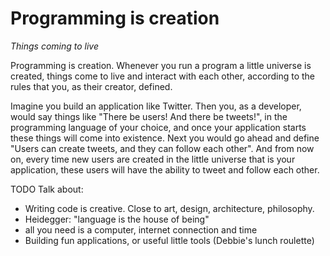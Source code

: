 # Programming is creation

*Things coming to live*

Programming is creation. Whenever you run a program a little universe is
created, things come to live and interact with each other, according to the
rules that you, as their creator, defined.

Imagine you build an application like Twitter. Then you, as a developer, would
say things like "There be users! And there be tweets!", in the programming
language of your choice, and once your application starts these things will
come into existence. Next you would go ahead and define "Users can create
tweets, and they can follow each other". And from now on, every time new users
are created in the little universe that is your application, these users will
have the ability to tweet and follow each other.

TODO Talk about:

* Writing code is creative. Close to art, design, architecture, philosophy.
* Heidegger: "language is the house of being"
* all you need is a computer, internet connection and time
* Building fun applications, or useful little tools (Debbie's lunch roulette)
